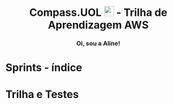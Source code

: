 <h1 align=center> Compass.UOL <img src="https://logospng.org/download/uol/logo-uol-icon-256.png" width="27"/> - Trilha de Aprendizagem AWS </h1>

<h3 align="center">Oi, sou a Aline!</h3>

# Sprints - índice


# Trilha e Testes
</p>

